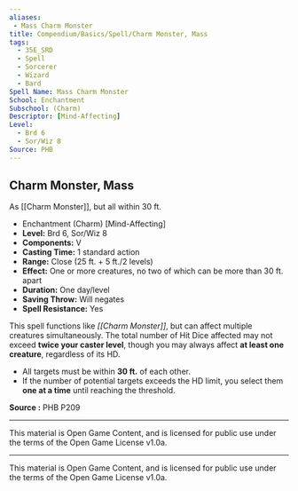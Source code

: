 ```yaml
---
aliases:
 - Mass Charm Monster
title: Compendium/Basics/Spell/Charm Monster, Mass
tags: 
  - 35E_SRD
  - Spell
  - Sorcerer
  - Wizard
  - Bard
Spell Name: Mass Charm Monster
School: Enchantment
Subschool: (Charm)
Descriptor: [Mind-Affecting]
Level:
  - Brd 6
  - Sor/Wiz 8
Source: PHB
---
```


## Charm Monster, Mass

As [[Charm Monster]], but all within 30 ft.

*   Enchantment (Charm) [Mind-Affecting]
*   **Level:** Brd 6, Sor/Wiz 8
*   **Components:** V
*   **Casting Time:** 1 standard action
*   **Range:** Close (25 ft. + 5 ft./2 levels)
*   **Effect:** One or more creatures, no two of which can be more than 30 ft. apart
*   **Duration:** One day/level
*   **Saving Throw:** Will negates
*   **Spell Resistance:** Yes

This spell functions like *[[Charm Monster]]*, but can affect multiple creatures simultaneously. The total number of Hit Dice affected may not exceed **twice your caster level**, though you may always affect **at least one creature**, regardless of its HD.

- All targets must be within **30 ft.** of each other.
- If the number of potential targets exceeds the HD limit, you select them **one at a time** until reaching the threshold.

**Source :** PHB P209

---

This material is Open Game Content, and is licensed for public use under  
the terms of the Open Game License v1.0a.

---

This material is Open Game Content, and is licensed for public use under the terms of the Open Game License v1.0a.
